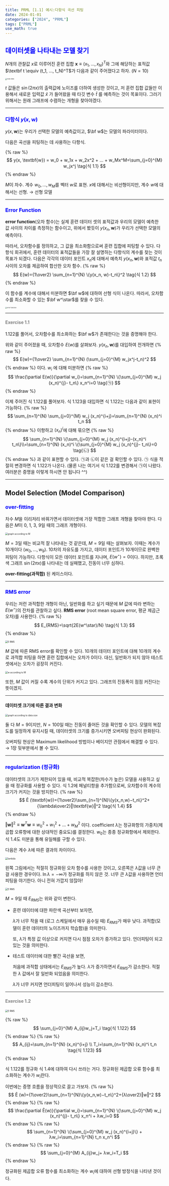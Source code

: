 ```yaml
---
title: PRML [1.1] 예시:다항식 곡선 피팅
date: 2024-01-01
categories: ["2024", "PRML"]
tags: ["PRML"]
use_math: true
---
```


## <span style="color:blue">데이터셋을 나타내는 모델 찾기</span>

$N$개의 관찰값 $x$로 이루어진 훈련 집합 $\textbf{x} \equiv (x_1, ..., x_N)^T$와 그에 해당하는 표적값 $\textbf t \equiv (t_1, ..., t_N)^T$가 다음과 같이 주어졌다고 하자. ($N = 10$)

<img src="https://github.com/ajinjink/ajinjink/assets/105297115/ba4002d8-625a-4c02-b13a-381ea3415c84" style="zoom:33%;" alt="noise data"/>

$t$ 값들은 $\sin(2\pi x)$의 출력값에 노이즈를 더하여 생성한 것이고, 저 훈련 집합 값들만 이용해서 새로운 입력값 $\widehat x$ 가 들어왔을 때 타깃 변수 $\widehat t$ 를 예측하는 것이 목표이다. 그러기 위해서는 원래 그래프에 수렴하는 개형을 찾아야겠다.

------

### <span style="color:blue">다항식 $y(x, \textbf{w})$</span>

$y(x, \textbf{w})$는 우리가 선택한 모델의 예측값이고, $\bf w$는 모델의 파라미터이다.

다음은 곡선을 피팅하는 데 사용하는 다항식.

{% raw %}
$$
y(x, \textbf{w}) = w_0 + w_1x + w_2x^2 + ... + w_Mx^M=\sum_{j=0}^{M} w_jx^j \tag{식 1.1}
$$
{% endraw %}

$M$이 차수. 계수 $w_0, ..., w_M$를 벡터 $w$로 표현. $x$에 대해서는 비선형이지만, 계수 $w$에 대해서는 선형. $\rightarrow$ 선형 모델

------

### <span style="color:blue">Error Function</span>

**error function**(오차 함수)는 실제 훈련 데이터 셋의 표적값과 우리의 모델이 예측한 값 사이의 차이를 측정하는 함수이고, 위에서 봤듯이 $y(x_n, \textbf{w})$가 우리가 선택한 모델의 예측이다.

따라서, 오차함수를 정의하고, 그 값을 최소화함으로써 훈련 집합에 피팅할 수 있다. 다항식 회귀에서, 훈련 데이터의 표적값들을 가장 잘 설명하는 다항식의 계수를 찾는 것이 목표가 되겠다. 다음은 각각의 데이터 포인트 $x_n$에 대해서 예측치 $y(x_n, \textbf{w})$와 표적값 $t_n$ 사이의 오차를 제곱하여 합산한 오차 함수.
{% raw %}
$$
E(w)={1\over2} \sum_{n=1}^{N} \{y(x_n, w)-t_n\}^2 \tag{식 1.2} 
$$
{% endraw %}

이 함수를 계수에 대해서 미분하면 $\bf w$에 대하여 선형 식이 나온다. 따라서, 오차함수를 최소화할 수 있는 $\bf w^\star$를 찾을 수 있다.

<img src="https://github.com/ajinjink/ajinjink/assets/105297115/748fa223-00c4-42b8-b4da-365137c3ca96" style="zoom:33%;" alt="error function"/>

------

#### <span style="color:gray">Exercise 1.1</span>

1.122를 풀어서, 오차함수를 최소화하는 $\bf w$가 존재한다는 것을 증명해야 한다.

위와 같이 주어졌을 때, 오차함수 $E(w)$를 살펴보자. $y(x_n, \textbf{w})$를 대입하여 전개하면
{% raw %}
$$
E(w)={1\over2} \sum_{n=1}^{N} (\sum_{j=0}^{M} w_jx^j-t_n)^2
$$
{% endraw %}
이다.  $w_i$ 에 대해 미분하면
{% raw %}
$$
\frac{\partial E(w)}{\partial w_i}=\sum_{n=1}^{N} \{\sum_{j=0}^{M} w_j (x_n)^{j}- t_n\} x_n^i=0 \tag{㉠}
$$
{% endraw %}


이제 주어진 식 1.122를 풀어보자. 식 1.123을 대입하면 식 1.122는 다음과 같이 표현이 가능하다.
{% raw %}
$$
\sum_{n=1}^{N} \sum_{j=0}^{M} w_j (x_n)^{i+j}=\sum_{n=1}^{N} (x_n)^i t_n
$$
{% endraw %}
이항하고 $(x_n)^i$에 대해 묶으면
{% raw %}
$$
\sum_{n=1}^{N} \{\sum_{j=0}^{M} w_j (x_n)^{i+j}-(x_n)^i t_n\}\\=\sum_{n=1}^{N} (x_n)^i \{\sum_{j=0}^{M} w_j (x_n)^{j}- t_n\}=0 \tag{㉡}
$$
{% endraw %}
과 같이 표현할 수 있다. ㉠과 ㉡이 같은 걸 확인할 수 있다. ㉠ 식을 적절히 변경하면 식 1.122가 나온다. (물론 나는 여기서 식 1.122를 변경해서 ㉠이 나왔다. 여러분은 증명을 이렇게 하시면 안 됩니다 ^^)

------

## Model Selection (Model Comparison)

### <span style="color:blue">over-fitting</span>

차수 $M$을 이리저리 바꿔가면서 데이터셋에 가장 적합한 그래프 개형을 찾아야 햔다. 다음은 $M$이 0, 1, 3, 9일 때의 그래프 개형이다.

<img src="https://github.com/ajinjink/ajinjink/assets/105297115/cf3a1442-8421-4020-bad3-cdf2707765f5" style="zoom:50%;" alt="graph according to M"/>

$M=3$일 때는 비교적 잘 나타내는 것 같은데, $M=9$일 때는 살펴보자. 이때는 계수가 10개이다 ($w_0, ..., w_9$). 10차의 자유도를 가지고, 데이터 포인트가 10개이므로 완벽한 피팅이 가능하다. 다항식이 모든 데이터 포인트를 지나며, $E(w^\star)=0$이다. 하지만, 초록색 그래프 $\sin(2\pi x)$를 나타내는 데 실패했고, 진동이 너무 심하다.

**over-fitting(과적합)** 된 케이스이다.

------

### <span style="color:blue">RMS error</span>

우리는 저런 과적합한 개형이 아닌, 일반화를 하고 싶기 때문에 $M$ 값에 따라 변하는 $E(w^{\star})$의 잔차를 관찰하고 싶다. **RMS error** (root mean square error, 평균 제곱근 오차)를 사용한다.
{% raw %}
$$
E_{RMS}=\sqrt{2E(w^\star)/N} \tag{식 1.3} 
$$
{% endraw %}


<img src="https://github.com/ajinjink/ajinjink/assets/105297115/8b317cd0-b517-4850-8564-97d11f17f1fe" style="zoom:50%;" alt="E RMS"/>

$M$ 값에 따른 RMS error를 확인할 수 있다. 10개의 데이터 포인트에 대해 10개의 계수로 과적합 피팅을 하면 훈련 집합에서는 오차가 0이다. 대신, 일반화가 되지 않아 테스트 셋에서는 오차가 굉장히 커진다.

<img src="https://github.com/ajinjink/ajinjink/assets/105297115/b27c2397-9956-4058-bafa-72ce0ec1c9fa" style="zoom:50%;" alt="w according to M"/>

또한, $M$ 값이 커질 수록 계수의 단위가 커지고 있다. 그래프의 진동폭이 점점 커진다는 뜻이겠지.

------

#### 데이터셋 크기에 따른 결과 변화

<img src="https://github.com/ajinjink/ajinjink/assets/105297115/b34cc630-fe7c-47a5-8992-4af8ba312d60" style="zoom:50%;" alt="graph according to data size"/>

둘 다 $M=9$이지만, $N=100$일 때는 진동이 줄어든 것을 확인할 수 있다. 모델의 복잡도를 일정하게 유지시킬 때, 데이터셋의 크기를 증가시키면 오버피팅 현상이 완화된다.

오버피팅 현상은 Maximum likelihood 방법이나 베이지안 관점에서 해결할 수 있다. → 1장 뒷부분에서 볼 수 있다.

------

### <span style="color:blue">regularization (정규화)</span>

데이터셋의 크기가 제한되어 있을 때, 비교적 복잡한(차수가 높은) 모델을 사용하고 싶을 때 정규화를 사용할 수 있다. 식 1.2에 페널티항을 추가함으로써, 오차함수의 계수의 크기가 커지는 것을 방지한다.
{% raw %}
$$
Ẽ (\textbf{w})={1\over2}\sum_{n=1}^{N}\{y(x_n,w)−t_n\}^2+{\lambda\over2}‖\textbf{w}‖^2 \tag{식 1.4}
$$
{% endraw %}


$‖\textbf{w}‖^2 ≡ \textbf{w}^T\textbf{w}≡w_0^2+w_1^2+…+w_M^2$ 이다. coefficient $\lambda$는 정규화항의 가중치(제곱합 오류항에 대한 상대적인 중요도)를 결정한다. $w_0$는 종종 정규화항에서 제외한다. 식 1.4도 미분을 통해 유일해를 구할 수 있다.

다음은 계수 $\lambda$에 따른 결과의 차이이다.

<img src="https://github.com/ajinjink/ajinjink/assets/105297115/58aa651f-5e04-49a8-b168-6444fab229fa" style="zoom:50%;" alt="lambda"/>

왼쪽 그림에서는 적절히 정규화된 오차 함수를 사용한 것이고, 오른쪽은 $\lambda$값을 너무 큰 걸 사용한 경우이다. $\ln \lambda=-\infty$가 정규화를 하지 않은 것. 너무 큰 $\lambda$값을 사용하면 언터피팅을 야기한다. 아니 전혀 가깝지 않잖아!

<img src="https://github.com/ajinjink/ajinjink/assets/105297115/62fb785b-6f66-4861-b2a1-6fb01d2fad7a" style="zoom:50%;" alt="E RMS"/>

$M=9$일 때 $E_{RMS}$는 위와 같이 변한다.

- 훈련 데이터에 대한 파란색 곡선부터 보자면,

  $\lambda$가 너무 작을 때 (로그 스케일에서 매우 음수일 때) $E_{RMS}$가 매우 낮다. 과적합(모델이 훈련 데이터의 노이즈까지 학습함)을 의미한다.

  또, $\lambda$가 특정 값 이상으로 커지면 다시 점점 오차가 증가하고 있다. 언더피팅이 되고 있는 것을 의미한다.

- 테스트 데이터에 대한 빨간 곡선을 보면,

  처음에 과적합 상태에서는 $E_{RMS}$가 높다. $\lambda$가 증가하면서 $E_{RMS}$가 감소한다. 적절한 $\lambda$ 값에서 잘 일반화 되었음을 의미한다.

  $\lambda$가 너무 커지면 언더피팅이 일어나서 성능이 감소한다.

------

#### <span style="color:gray">Exercise 1.2</span>

<img src="https://github.com/ajinjink/ajinjink/assets/105297115/57bb948c-bc39-4d3b-a658-34092900c35a" style="zoom:50%;" alt="E RMS"/>

{% raw %}
$$
\sum_{j=0}^{M} A_{ij}w_j=T_i \tag{식 1.122}
$$
{% endraw %}
{% raw %}
$$
A_{ij}=\sum_{n=1}^{N} (x_n)^{i+j} \\ T_i=\sum_{n=1}^{N} (x_n)^i t_n \tag{식 1.123}
$$
{% endraw %}

 

식 1.122를 정규화 식 1.4에 대하여 다시 쓰라는 거다. 정규화된 제곱합 오류 함수를 최소화하는 계수가 $w_i$란다.

이번에는 증명 흐름을 정상적으로 끌고 가보자.
{% raw %}
$$
Ẽ (w)={1\over2}\sum_{n=1}^{N}\{y(x_n,w)−t_n\}^2+{λ\over2}‖w‖^2
$$
{% endraw %}
{% raw %}
$$
\frac{\partial Ẽ(w)}{\partial w_i}=\sum_{n=1}^{N} \{\sum_{j=0}^{M} w_j (x_n)^{j}- t_n\} x_n^i + λw_i=0
$$
{% endraw %}
{% raw %}
$$
\sum_{n=1}^{N} \{\sum_{j=0}^{M} w_j (x_n)^{i+j}\} + λw_i=\sum_{n=1}^{N} t_n x_n^i
$$
{% endraw %}
{% raw %}
$$
\sum_{j=0}^{M} A_{ij}w_j+ λw_i=T_i
$$
{% endraw %}



정규화된 제곱합 오류 함수를 최소화하는 계수 $w_i$에 대하여 선형 방정식을 나타낸 것이다.